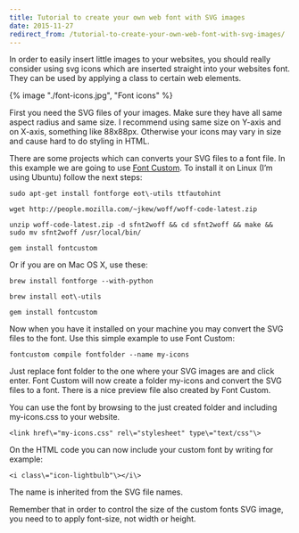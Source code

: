 ```yaml
---
title: Tutorial to create your own web font with SVG images
date: 2015-11-27
redirect_from: /tutorial-to-create-your-own-web-font-with-svg-images/
---
```


In order to easily insert little images to your websites, you should really consider using svg icons which are inserted straight into your websites font. They can be used by applying a class to certain web elements.

{% image "./font-icons.jpg", "Font icons" %}

First you need the SVG files of your images. Make sure they have all same aspect radius and same size. I recommend using same size on Y-axis and on X-axis, something like 88x88px. Otherwise your icons may vary in size and cause hard to do styling in HTML.

There are some projects which can converts your SVG files to a font file. In this example we are going to use [Font Custom](http://endtwist.github.io/fontcustom/). To install it on Linux (I’m using Ubuntu) follow the next steps:

```
sudo apt-get install fontforge eot\-utils ttfautohint

wget http://people.mozilla.com/~jkew/woff/woff-code-latest.zip

unzip woff-code-latest.zip -d sfnt2woff && cd sfnt2woff && make && sudo mv sfnt2woff /usr/local/bin/

gem install fontcustom
```

Or if you are on Mac OS X, use these:

```
brew install fontforge --with-python

brew install eot\-utils

gem install fontcustom
```

Now when you have it installed on your machine you may convert the SVG files to the font. Use this simple example to use Font Custom:

```
fontcustom compile fontfolder --name my-icons
```

Just replace font folder to the one where your SVG images are and click enter. Font Custom will now create a folder my-icons and convert the SVG files to a font. There is a nice preview file also created by Font Custom.

You can use the font by browsing to the just created folder and including my-icons.css to your website.

```
<link href\="my-icons.css" rel\="stylesheet" type\="text/css"\>
```

On the HTML code you can now include your custom font by writing for example:

```
<i class\="icon-lightbulb"\></i\>
```

The name is inherited from the SVG file names.

Remember that in order to control the size of the custom fonts SVG image, you need to to apply font-size, not width or height.